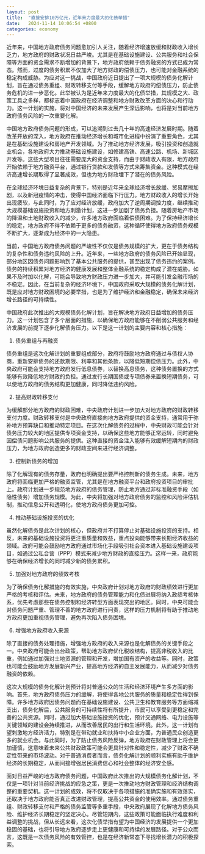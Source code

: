 ```yaml
---
layout: post
title:  "直接安排10万亿元，近年来力度最大的化债举措"
date:   2024-11-14 10:06:54 +0800
categories: economy
---
```



近年来，中国地方政府债务问题愈加引人关注，随着经济增速放缓和财政收入增长乏力，地方政府的财政状况日益严峻。尤其是在基础设施建设、公共服务和社会保障等方面的资金需求不断增加的背景下，地方政府依赖于债务融资的方式已成为常态。然而，过度的债务积累不仅加大了地方财政的偿债压力，也可能对金融系统的稳定构成威胁。为应对这一挑战，中国政府近日提出了一项大规模的债务化解计划，旨在通过债务重组、财政转移支付等手段，缓解地方政府的偿债压力，防止债务危机的进一步恶化。此举被认为是近年来力度最大的化债举措，其规模之大、政策工具之多样，都标志着中国政府在经济调整和地方财政改革方面的决心和行动力。这一计划的实施，将对中国经济的未来发展产生深远影响，也将是对当前地方政府债务风险的一次重要化解。

中国地方政府债务问题的形成，可以追溯到过去几十年的高速经济发展时期。随着改革开放的深入，地方政府在推动经济增长和城市化进程中扮演了重要角色，尤其是在基础设施建设和房地产开发领域。为了推动地方经济发展，吸引投资和创造就业机会，各地政府大力推动基础设施建设，如修建高铁、高速公路、机场、新城区开发等。这些大型项目往往需要庞大的资金支持，而由于财政收入有限，地方政府开始依赖于地方融资平台，通过银行贷款和发债等方式来筹集资金。这种模式在经济高速增长期取得了显著成效，但也为地方财政埋下了潜在的债务风险。

在全球经济环境日益复杂的背景下，特别是近年来全球经济增长放缓、贸易摩擦加剧，以及新冠疫情的冲击，使得中国经济面临下行压力。地方财政收入的增长开始出现疲软，与此同时，为了应对经济放缓，政府加大了逆周期调控力度，继续推动大规模基础设施投资和地方刺激计划，这进一步加剧了债务负担。随着房地产市场的降温和土地财政收入的减少，许多地方政府面临着偿债困难。为了保持经济增长的稳定，地方政府不得不依赖于更多的债务融资，这种循环使得地方政府债务规模不断扩大，逐渐成为经济中的一大隐患。

当前，中国地方政府债务问题的严峻性不仅仅是债务规模的扩大，更在于债务结构的复杂性和债务违约风险的上升。近年来，一些地方政府的债务风险已开始显现，部分地区因债务问题影响到了基本公共服务的提供，甚至出现了债务违约的案例。债务的持续积累对地方经济的健康发展和整体金融系统的稳定构成了潜在威胁。如果不及时加以化解，可能会导致地方财政压力进一步加大，并可能引发金融市场的不稳定。因此，在当前复杂的经济环境下，中国政府采取大规模的债务化解计划，既是应对地方财政困境的必要举措，也是为了维护经济和金融稳定，确保未来经济增长路径的可持续性。

中国政府此次推出的大规模债务化解计划，旨在解决地方政府日益增加的债务压力。这一计划包含了多个层面的措施，以确保地方政府能够在不削弱公共服务和经济发展的前提下逐步化解债务压力。以下是这一计划的主要内容和核心措施：

1. 债务重组与再融资

债务重组是这次化解计划的重要组成部分，政府将鼓励地方政府通过与债权人协商，重新安排债务的还款期限、利率和其他条款，以降低短期偿债压力。此外，中央政府可能会支持地方政府发行低息债券，以替换高息债务，这种债务置换的方式能够有效降低地方财政的负担。通过发行长期国债或专项债券来置换短期债务，可以使地方政府的债务结构更加健康，同时降低违约风险。

2. 提高财政转移支付

为缓解部分地方政府的财政困难，中央政府计划进一步加大对地方政府的财政转移支付力度。财政转移支付是中央政府直接向地方政府提供的资金支持，通常用于弥补地方预算缺口和推动特定项目。在这次化解债务的过程中，中央财政可能会针对债务压力较大的地区提供专项资金支持，以确保这些地方能够正常运转，同时避免因偿债问题影响公共服务的提供。这种直接的资金注入能够有效缓解短期内的财政压力，为地方政府创造更多的财政空间来进行经济调整。

3. 控制新债务的增加

除了化解现有的债务存量，政府也明确提出要严格控制新的债务生成。未来，地方政府将面临更加严格的融资监管，尤其是在地方融资平台和政府投资项目的审批上。政府计划进一步规范地方政府的债务管理，防止地方通过非标准融资手段（如隐性债务）增加债务规模。为此，中央将加强对地方政府债务的监控和风险评估机制，推动信息公开和透明化，使地方政府债务更加可控。

4. 推动基础设施投资的优化

虽然化解债务是此次计划的核心，但政府并不打算停止对基础设施投资的支持。相反，未来的基础设施投资将更注重质量和效益，重点投向能够带来长期经济收益的领域。政府可能会鼓励地方政府通过市场化手段吸引社会资本进入基础设施建设项目，如通过公私合营（PPP）模式来减少地方财政的直接压力。这样一来，政府能够在确保经济增长的同时减少新的债务累积。

5. 加强对地方政府的绩效考核

为了确保债务化解措施的有效实施，中央政府计划对地方政府的财政绩效进行更加严格的考核和评估。未来，地方政府的债务管理能力和化债进展将纳入政绩考核体系，优先考虑那些在债务控制和经济转型方面表现突出的地区。同时，中央可能会对债务问题严重、管理不善的地方政府进行问责，这样的压力机制将有助于推动地方政府更加重视债务管理，避免再次陷入债务困境。

6. 增强地方政府收入来源

除了直接的债务处理措施，增强地方政府的收入来源也是化解债务的关键手段之一。中央政府可能会出台政策，帮助地方政府优化税收结构，提高非税收入的比重，例如通过加强对土地资源的管理和开发，增加国有资产的收益等。同时，政策也可能会鼓励地方发展新兴产业，提高地方经济的自主发展能力，从而减少对债务融资的依赖。

这次大规模的债务化解计划预计将对普通公众的生活和经济环境产生多方面的影响。首先，地方政府债务压力的缓解，将使得各地公共服务的质量和稳定性得到保障。许多地方政府因债务问题而在基础设施建设、公共卫生和教育服务等方面缩减支出，债务化解后，公共服务的可持续性将有所提升，市民可以享受到更稳定和完善的公共资源。同时，通过加大基础设施投资的优化，预计交通网络、电力设施等关键领域的建设会持续推进，从而改善居民的出行和生活环境。此外，这一计划有望刺激地方经济活力，特别是在带动就业和扶持中小企业方面，为普通民众创造更多的就业机会。与此同时，为了防止债务风险反弹，地方政府在财政管理上将会更加谨慎，这意味着未来公共财政政策可能会更具针对性和稳定性，减少了财政不确定性带来的市场波动。对于普通消费者而言，债务化解计划的顺利实施有助于维护经济的长期稳定，从而间接增强居民消费信心和社会整体的经济安全感。

面对日益严峻的地方政府债务问题，中国政府此次推出的大规模债务化解计划，不仅是一项针对当前经济挑战的应急之策，更是一次推动地方财政管理和经济结构调整的重要契机。这一计划的成效，将不仅取决于各项措施的准确实施和有效落实，还取决于地方政府能否真正改进财政管理，提高公共资金的使用效率。通过债务重组、财政转移支付和严格的债务监管等多重手段，中央政府展现了化解地方债务风险、维护经济长期稳定的坚定决心。尽管短期内，这些政策可能面临执行难度和利益调整的挑战，但从长远来看，这次化债举措有望为中国经济的发展提供一个更加稳固的基础，也将引导地方政府逐步走上更健康和可持续的发展路径。对于公众而言，这既是一次债务风险的有效管控，也是在经济新常态下寻找增长潜力的积极探索。
